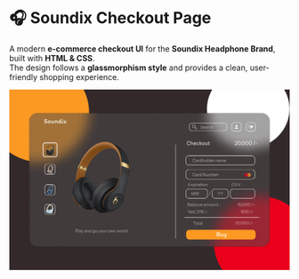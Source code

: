 # 🎧 Soundix Checkout Page  

A modern **e-commerce checkout UI** for the **Soundix Headphone Brand**, built with **HTML & CSS**.  
The design follows a **glassmorphism style** and provides a clean, user-friendly shopping experience.  

![image alt](https://github.com/subhadeep104647/app/blob/a9ee5129e5b9d76b3871f71840d11e32a1d19aa1/MacBook%20Pro%2016_%20-%201.png)



